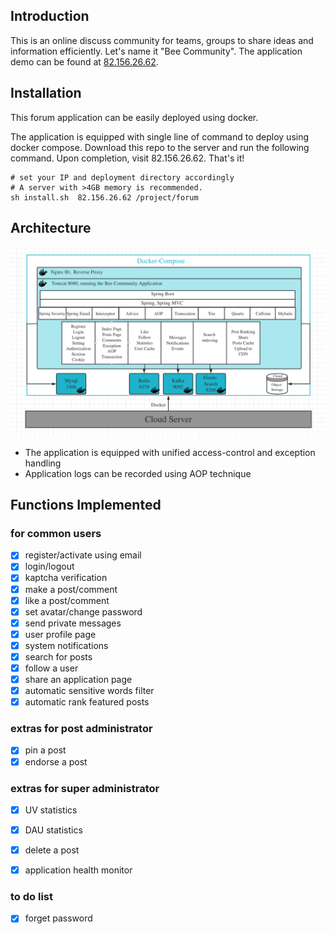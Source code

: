 
## Introduction
This is an online discuss community for teams, groups to share ideas and 
information efficiently. Let's name it "Bee Community". The application
demo can be found at  [82.156.26.62](http://82.156.26.62/).

## Installation
This forum application can be easily deployed using docker.

The application is equipped with single line of command to deploy using docker compose. Download this repo to the server
and run the following command. Upon completion, visit 82.156.26.62. That's it! 

```shell
# set your IP and deployment directory accordingly
# A server with >4GB memory is recommended.
sh install.sh  82.156.26.62 /project/forum
```

## Architecture
![Architecture of Bee Community Application](./doc/architecture.png)

- The application is equipped with unified access-control and exception handling 
- Application logs can be recorded using AOP technique

## Functions Implemented
### for common users
- [x] register/activate using email
- [x] login/logout
- [x] kaptcha verification
- [x] make a post/comment
- [x] like a post/comment
- [x] set avatar/change password
- [x] send private messages
- [x] user profile page
- [x] system notifications
- [x] search for posts
- [x] follow a user
- [x] share an application page
- [x] automatic sensitive words filter
- [x] automatic rank featured posts

### extras for post administrator
- [x] pin a post
- [x] endorse a post

### extras for super administrator
- [x] UV statistics
- [x] DAU statistics
- [x] delete a post
- [x] application health monitor


### to do list
- [x] forget password
